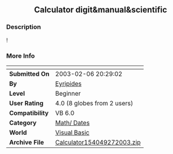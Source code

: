 ﻿<div align="center">

## Calculator digit&manual&scientific


</div>

### Description

!
 
### More Info
 


<span>             |<span>
---                |---
**Submitted On**   |2003-02-06 20:29:02
**By**             |[Eyripides ](https://github.com/Planet-Source-Code/PSCIndex/blob/master/ByAuthor/eyripides.md)
**Level**          |Beginner
**User Rating**    |4.0 (8 globes from 2 users)
**Compatibility**  |VB 6\.0
**Category**       |[Math/ Dates](https://github.com/Planet-Source-Code/PSCIndex/blob/master/ByCategory/math-dates__1-37.md)
**World**          |[Visual Basic](https://github.com/Planet-Source-Code/PSCIndex/blob/master/ByWorld/visual-basic.md)
**Archive File**   |[Calculator154049272003\.zip](https://github.com/Planet-Source-Code/eyripides-calculator-digit-manual-scientific__1-43011/archive/master.zip)









